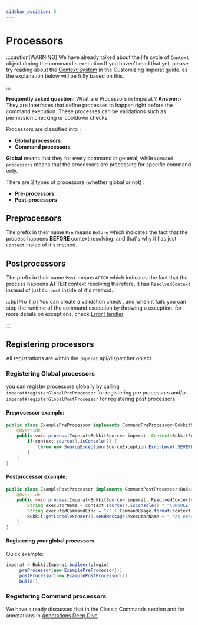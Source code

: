 ```yaml
---
sidebar_position: 5
---
```

# Processors

:::caution[WARNING]
We have already talked about the life cycle of `Context` object during the command's execution
If you haven't read that yet, please try reading about the [Context System](Customizing%20Imperat.md#context-system) in the Customizing Imperat guide.
as the explanation below will be fully based on this.

:::

**Frequently asked question:** What are Processors in Imperat ? 
**Answer:-**
They are interfaces that define processes to happen right before the command execution.
These processes can be validations such as permission checking or cooldown checks.

Processors are classified into :
- **Global processors**
- **Command processors**

**Global** means that they for every command in general, while `Command processors` means that the processors are processing for specific command only.

There are 2 types of processors (whether global or not) :
- **Pre-processors**
- **Post-processors**

## Preprocessors
The prefix in their name `Pre` means `Before` which indicates the fact that the process happens **BEFORE** context resolving.
and that's why it has just `Context` inside of it's method.

## Postprocessors
The prefix in their name `Post` means `AFTER` which indicates the fact that the process happens **AFTER** context resolving
therefore, it has `ResolvedContext` instead of just `Context` inside of it's method.



:::tip[Pro Tip]
You can create a validation check , and when it fails you can stop the runtime of the command execution 
by throwing a exception.
for more details on exceptions, check [Error Handler](../basics/Error-Handler.md)

:::

## Registering processors
All registrations are within the `Imperat` api/dispatcher object. 

### Registering Global processors
you can register processors globally by calling `imperat#registerGlobalPreProcessor` for registering pre processors and/or 
`imperat#registerGlobalPostProcessor` for registering post processors.

#### Preprocessor example:
```java
public class ExamplePreProcessor implements CommandPreProcessor<BukkitSource> {
    @Override
    public void process(Imperat<BukkitSource> imperat, Context<BukkitSource> context, CommandUsage<BukkitSource> usage) throws ImperatException {
        if(context.source().isConsole()) {
            throw new SourceException(SourceException.ErrorLevel.SEVERE, "Only players are allowed to do this !");
        }
    }
}
```

#### Postprocessor example:
```java
public class ExamplePostProcessor implements CommandPostProcessor<BukkitSource> {
    @Override
    public void process(Imperat<BukkitSource> imperat, ResolvedContext<BukkitSource> context) throws ImperatException {
        String executorName = context.source().isConsole() ? "CONSOLE" : context.source().name();
        String executedCommandLine = "/" + CommandUsage.format(context.label(), context.getDetectedUsage());
        Bukkit.getConsoleSender().sendMessage(executorName + " has executed '" + executedCommandLine + "'");
    }
}
```

#### Registering your global processors
Quick example:
```java
imperat = BukkitImperat.builder(plugin)
    .preProcessor(new ExamplePreProcessor())
    .postProcessor(new ExamplePostProcessor())
    .build();
```

### Registering Command processors
We have already discussed that in the Classic Commands section and for annotations in [Annotations Deep Dive](../basics/Annotations%20Deep%20Dive.md).